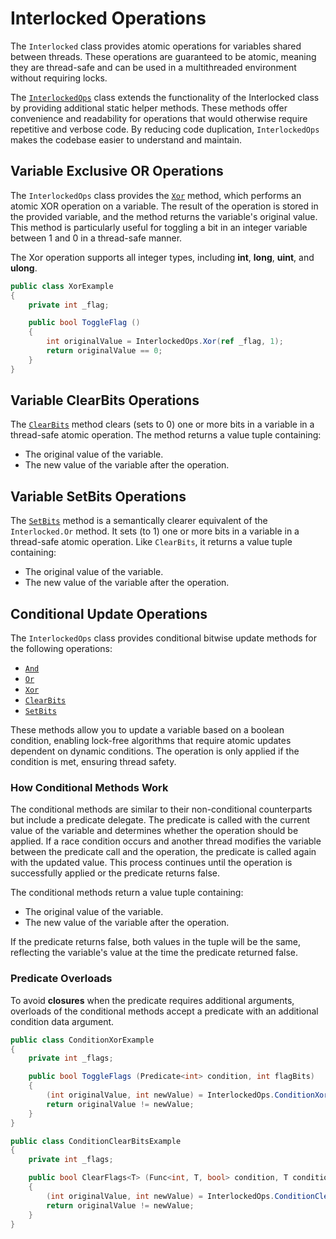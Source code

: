 # Interlocked Operations

The `Interlocked` class provides atomic operations for variables shared between threads. These operations are guaranteed to be atomic, meaning they are thread-safe and can be used in a multithreaded environment without requiring locks.

The [`InterlockedOps`](xref:KZDev.PerfUtils.InterlockedOps) class extends the functionality of the Interlocked class by providing additional static helper methods. These methods offer convenience and readability for operations that would otherwise require repetitive and verbose code. By reducing code duplication, `InterlockedOps` makes the codebase easier to understand and maintain.

## Variable Exclusive OR Operations

The `InterlockedOps` class provides the [`Xor`](xref:KZDev.PerfUtils.InterlockedOps.Xor*) method, which performs an atomic XOR operation on a variable. The result of the operation is stored in the provided variable, and the method returns the variable's original value. This method is particularly useful for toggling a bit in an integer variable between 1 and 0 in a thread-safe manner.

The Xor operation supports all integer types, including **int**, **long**, **uint**, and **ulong**.

```csharp
public class XorExample
{
    private int _flag;

    public bool ToggleFlag ()
    {
        int originalValue = InterlockedOps.Xor(ref _flag, 1);
        return originalValue == 0;
    }
}
```

## Variable ClearBits Operations

The [`ClearBits`](xref:KZDev.PerfUtils.InterlockedOps.ClearBits*) method clears (sets to 0) one or more bits in a variable in a thread-safe atomic operation. The method returns a value tuple containing:

- The original value of the variable.
- The new value of the variable after the operation.

## Variable SetBits Operations

The [`SetBits`](xref:KZDev.PerfUtils.InterlockedOps.SetBits*) method is a semantically clearer equivalent of the `Interlocked.Or` method. It sets (to 1) one or more bits in a variable in a thread-safe atomic operation. Like `ClearBits`, it returns a value tuple containing:

- The original value of the variable.
- The new value of the variable after the operation.

## Conditional Update Operations

The `InterlockedOps` class provides conditional bitwise update methods for the following operations:

- [`And`](xref:KZDev.PerfUtils.InterlockedOps.ConditionAnd*)
- [`Or`](xref:KZDev.PerfUtils.InterlockedOps.ConditionOr*)
- [`Xor`](xref:KZDev.PerfUtils.InterlockedOps.ConditionXor*)
- [`ClearBits`](xref:KZDev.PerfUtils.InterlockedOps.ConditionClearBits*)
- [`SetBits`](xref:KZDev.PerfUtils.InterlockedOps.ConditionSetBits*)

These methods allow you to update a variable based on a boolean condition, enabling lock-free algorithms that require atomic updates dependent on dynamic conditions. The operation is only applied if the condition is met, ensuring thread safety.

### How Conditional Methods Work

The conditional methods are similar to their non-conditional counterparts but include a predicate delegate. The predicate is called with the current value of the variable and determines whether the operation should be applied. If a race condition occurs and another thread modifies the variable between the predicate call and the operation, the predicate is called again with the updated value. This process continues until the operation is successfully applied or the predicate returns false.

The conditional methods return a value tuple containing:

- The original value of the variable.
- The new value of the variable after the operation.

If the predicate returns false, both values in the tuple will be the same, reflecting the variable's value at the time the predicate returned false.

### Predicate Overloads

To avoid **closures** when the predicate requires additional arguments, overloads of the conditional methods accept a predicate with an additional condition data argument.

```csharp
public class ConditionXorExample
{
    private int _flags;

    public bool ToggleFlags (Predicate<int> condition, int flagBits)
    {
        (int originalValue, int newValue) = InterlockedOps.ConditionXor(ref _flags, condition, flagBits);
        return originalValue != newValue;
    }
}
```

```csharp
public class ConditionClearBitsExample
{
    private int _flags;

    public bool ClearFlags<T> (Func<int, T, bool> condition, T conditionArgument, int flagBits)
    {
        (int originalValue, int newValue) = InterlockedOps.ConditionClearBits(ref _flags, condition, conditionArgument, flagBits);
        return originalValue != newValue;
    }
}
```
